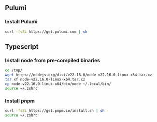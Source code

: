 ## Pulumi

### Install Pulumi

```bash
curl -fsSL https://get.pulumi.com | sh
```

## Typescript

### Install node from pre-compiled binaries

```bash
cd /tmp/
wget https://nodejs.org/dist/v22.16.0/node-v22.16.0-linux-x64.tar.xz
tar xf node-v22.16.0-linux-x64.tar.xz
cp node-v22.16.0-linux-x64/bin/node ~/.local/bin/
source ~/.zshrc
```

### Install pnpm

```bash
curl -fsSL https://get.pnpm.io/install.sh | sh -
source ~/.zshrc
```
